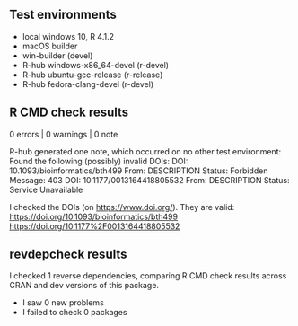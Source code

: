 ## Test environments
- local windows 10, R 4.1.2
- macOS builder 
- win-builder (devel)
- R-hub windows-x86_64-devel (r-devel)
- R-hub ubuntu-gcc-release (r-release)
- R-hub fedora-clang-devel (r-devel)


## R CMD check results

0 errors | 0 warnings | 0 note

R-hub generated one note, which occurred on no other test environment:
  Found the following (possibly) invalid DOIs:
    DOI: 10.1093/bioinformatics/bth499
      From: DESCRIPTION
      Status: Forbidden
      Message: 403
    DOI: 10.1177/0013164418805532
      From: DESCRIPTION
      Status: Service Unavailable
   
I checked the DOIs (on https://www.doi.org/). They are valid: 
https://doi.org/10.1093/bioinformatics/bth499
https://doi.org/10.1177%2F0013164418805532


## revdepcheck results

I checked 1 reverse dependencies, comparing R CMD check results across CRAN and dev versions of this package.

 * I saw 0 new problems
 * I failed to check 0 packages
